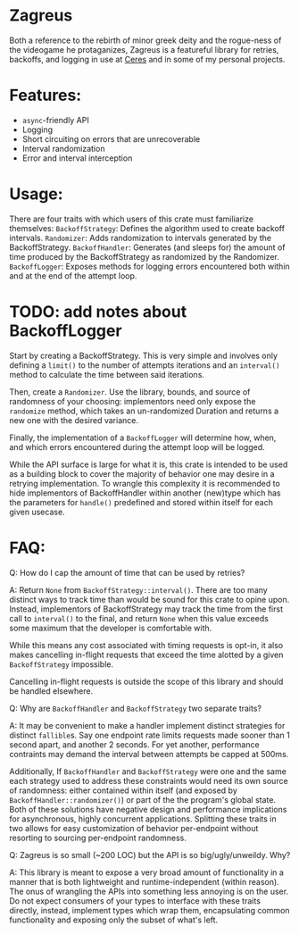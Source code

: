 # Zagreus

Both a reference to the rebirth of minor greek deity and the rogue-ness of the videogame he protaganizes, Zagreus is a featureful library
for retries, backoffs, and logging in use at [Ceres](www.ceres.us) and in some of my personal projects.

# Features:

- `async`-friendly API
- Logging
- Short circuiting on errors that are unrecoverable
- Interval randomization
- Error and interval interception 

# Usage:

There are four traits with which users of this crate must familiarize themselves:
`BackoffStrategy`: Defines the algorithm used to create backoff intervals.
`Randomizer`: Adds randomization to intervals generated by the BackoffStrategy. 
`BackoffHandler`: Generates (and sleeps for) the amount of time produced by the BackoffStrategy as randomized by the Randomizer.
`BackoffLogger`: Exposes methods for logging errors encountered both within and at the end of the attempt loop.

# TODO: add notes about BackoffLogger

Start by creating a BackoffStrategy. This is very simple and involves only defining a `limit()` to the number of attempts iterations
and an `interval()` method to calculate the time between said iterations.

Then, create a `Randomizer`. Use the library, bounds, and source of randomness of your choosing: implementors
need only expose the `randomize` method, which takes an un-randomized Duration and returns a new one with the desired variance.

Finally, the implementation of a `BackoffLogger` will determine how, when, and which errors encountered during the attempt loop will be logged.

While the API surface is large for what it is, this crate is intended to be used as a building block to cover the majority of behavior one may desire
in a retrying implementation. To wrangle this complexity it is recommended to hide implementors of BackoffHandler within another (new)type which
has the parameters for `handle()` predefined and stored within itself for each given usecase. 

# FAQ:

Q: How do I cap the amount of time that can be used by retries?

A: Return `None` from `BackoffStrategy::interval()`.
There are too many distinct ways to track time than would be sound for this crate to opine upon. Instead, implementors of BackoffStrategy
may track the time from the first call to `interval()` to the final, and return `None` when this value exceeds some maximum that the developer is comfortable with. 

While this means any cost associated with timing requests is opt-in, it also makes cancelling in-flight requests that exceed the time alotted
by a given `BackoffStrategy` impossible.

Cancelling in-flight requests is outside the scope of this library and should be handled elsewhere.

Q: Why are `BackoffHandler` and `BackoffStrategy` two separate traits?

A: It may be convenient to make a handler implement distinct strategies for distinct `fallible`s. Say one endpoint rate limits requests made sooner than 1 second apart, and another 2 seconds. 
For yet another, performance contraints may demand the interval between attempts be capped at 500ms.

Additionally, If `BackoffHandler` and `BackoffStrategy` were one and the same each strategy used to address these constraints would need its own source of randomness: either contained within itself (and exposed by `BackoffHandler::randomizer()`)
or part of the the program's global state. Both of these solutions have negative design and performance implications for asynchronous, highly concurrent applications. 
Splitting these traits in two allows for easy customization of behavior per-endpoint without resorting to sourcing per-endpoint randomness.

Q: Zagreus is so small (~200 LOC) but the API is so big/ugly/unweildy. Why?

A: This library is meant to expose a very broad amount of functionality in a manner that is both lightweight and runtime-independent (within reason).
The onus of wrangling the APIs into something less annoying is on the user. Do not expect consumers of your types to interface with these traits directly, instead, implement types which
wrap them, encapsulating common functionality and exposing only the subset of what's left.
